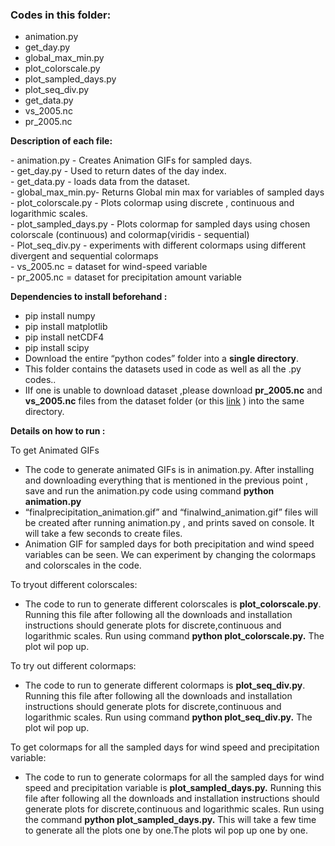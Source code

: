 ### **Codes in this folder:**

* animation.py  
* get\_day.py  
* global\_max\_min.py  
* plot\_colorscale.py  
* plot\_sampled\_days.py  
* plot\_seq\_div.py  
* get\_data.py  
* vs\_2005.nc  
* pr\_2005.nc


  

**Description of each file:**

\- animation.py \- Creates Animation GIFs for sampled days.  
\- get\_day.py \- Used to return dates of the day index.  
\- get\_data.py \- loads data from the dataset.  
\- global\_max\_min.py-  Returns Global min max for variables of  sampled days  
\- plot\_colorscale.py \- Plots colormap using discrete , continuous and logarithmic scales.   
\- plot\_sampled\_days.py \- Plots colormap for sampled days using chosen colorscale (continuous) and colormap(viridis \- sequential)  
\- Plot\_seq\_div.py \- experiments with different colormaps using different divergent and sequential  colormaps  
\- vs\_2005.nc \= dataset for wind-speed variable  
\- pr\_2005.nc \= dataset for precipitation amount variable

**Dependencies to install beforehand :**

* pip install numpy  
* pip install matplotlib  
* pip install netCDF4  
* pip install scipy  
* Download the entire “python codes” folder into a **single directory**.  
* This folder contains the datasets used in code as well as all the .py codes..  
* IIf one is unable to download dataset  ,please download **pr\_2005.nc** and **vs\_2005.nc** files from the dataset folder (or this [link](https://www.northwestknowledge.net/metdata/data/) ) into  the same directory.

**Details on how to run :**

To get Animated GIFs

- The code to generate animated GIFs is in animation.py. After installing and downloading everything that is mentioned in the previous point , save and run the animation.py code using command  **python animation.py**  
- “finalprecipitation\_animation.gif”  and “finalwind\_animation.gif”  files will be created after running animation.py , and prints saved on console.  It will take a few seconds to create files.  
- Animation GIF for sampled days for both precipitation and wind speed variables can be seen. We can experiment by changing the colormaps and colorscales in the code. 

To tryout  different colorscales:

- The code to run to generate different colorscales is **plot\_colorscale.py**. Running this file after following all the downloads and installation instructions should generate plots for discrete,continuous and logarithmic scales. Run using command **python plot\_colorscale.py.** The plot wil pop up.

To try out different colormaps:

- The code to run to generate different colormaps is **plot\_seq\_div.py**. Running this file after following all the downloads and installation instructions should generate plots for discrete,continuous and logarithmic scales. Run using command **python plot\_seq\_div.py.** The plot wil pop up.


  
To get colormaps for all the sampled days for wind speed and precipitation variable:

- The code to run to generate colormaps for all the sampled days for wind speed and precipitation variable is **plot\_sampled\_days.py.**  Running this file after following all the downloads and installation instructions should generate plots for discrete,continuous and logarithmic scales. Run using the command **python plot\_sampled\_days.py.** This will take a few time to generate all the plots one by one.The plots wil pop up one by one.

  
